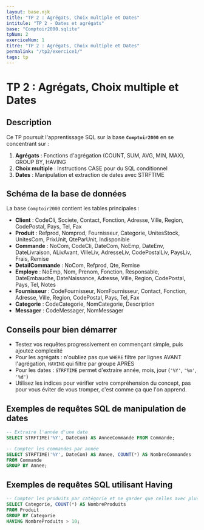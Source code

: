 ```yaml
---
layout: base.njk
title: "TP 2 : Agrégats, Choix multiple et Dates"
intitule: "TP 2 - Dates et agrégats"
base: "Comptoir2000.sqlite"
tpNum: 2
exerciceNum: 1
titre: "TP 2 : Agrégats, Choix multiple et Dates"
permalink: "/tp2/exercice1/"
tags: tp
---
```


# TP 2 : Agrégats, Choix multiple et Dates

## Description

Ce TP poursuit l'apprentissage SQL sur la base **`Comptoir2000`** en se concentrant sur :

1. **Agrégats** : Fonctions d'agrégation (COUNT, SUM, AVG, MIN, MAX), GROUP BY, HAVING
2. **Choix multiple** : Instructions CASE pour du SQL conditionnel
3. **Dates** : Manipulation et extraction de dates avec STRFTIME

## Schéma de la base de données

La base `Comptoir2000` contient les tables principales :

- **Client** : CodeCli, Societe, Contact, Fonction, Adresse, Ville, Region, CodePostal, Pays, Tel, Fax
- **Produit** : Refprod, Nomprod, Fournisseur, Categorie, UnitesStock, UnitesCom, PrixUnit, QteParUnit, Indisponible
- **Commande** : NoCom, CodeCli, DateCom, NoEmp, DateEnv, DateLivraison, ALivAvant, VilleLiv, AdresseLiv, CodePostalLiv, PaysLiv, Frais, Remise
- **DetailCommande** : NoCom, Refprod, Qte, Remise
- **Employe** : NoEmp, Nom, Prenom, Fonction, Responsable, DateEmbauche, DateNaissance, Adresse, Ville, Region, CodePostal, Pays, Tel, Notes
- **Fournisseur** : CodeFournisseur, NomFournisseur, Contact, Fonction, Adresse, Ville, Region, CodePostal, Pays, Tel, Fax
- **Categorie** : CodeCategorie, NomCategorie, Description
- **Messager** : CodeMessager, NomMessager

## Conseils pour bien démarrer

- Testez vos requêtes progressivement en commençant simple, puis ajoutez complexité
- Pour les agrégats : n'oubliez pas que `WHERE` filtre par lignes AVANT l'agrégation, `HAVING` qui filtre par groupe APRÈS
- Pour les dates : `STRFTIME` permet d'extraire année, mois, jour (`'%Y'`, `'%m'`, `'%d'`)
- Utilisez les indices pour vérifier votre compréhension du concept, pas pour vous éviter de vous tromper, c'est comme ça que l'on apprend.

## Exemples de requêtes SQL de manipulation de dates
```sql
-- Extraire l'année d'une date
SELECT STRFTIME('%Y', DateCom) AS AnneeCommande FROM Commande;
```

```sql
-- Compter les commandes par année
SELECT STRFTIME('%Y', DateCom) AS Annee, COUNT(*) AS NombreCommandes
FROM Commande
GROUP BY Annee;
```

## Exemples de requêtes SQL utilisant Having
```sql
-- Compter les produits par catégorie et ne garder que celles avec plus de 10 produits
SELECT Categorie, COUNT(*) AS NombreProduits
FROM Produit
GROUP BY Categorie
HAVING NombreProduits > 10;
```
